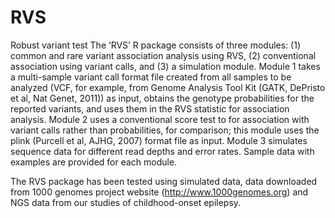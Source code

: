 # RVS
Robust variant test
The ‘RVS’ R package consists of three modules: (1) common and rare variant association analysis using RVS, (2) conventional association using variant calls, and (3) a simulation module. Module 1 takes a multi-sample variant call format file created from all samples to be analyzed (VCF, for example, from Genome Analysis Tool Kit (GATK, DePristo et al, Nat Genet, 2011)) as input, obtains the genotype probabilities for the reported variants, and uses them in the RVS statistic for association analysis. Module 2 uses a conventional score test to for association with variant calls rather than probabilities, for comparison; this module uses the plink (Purcell et al, AJHG, 2007) format file as input. Module 3 simulates sequence data for different read depths and error rates. Sample data with examples are provided for each module. 

The RVS package has been tested using simulated data, data downloaded from 1000 genomes project website (http://www.1000genomes.org) and NGS data from our studies of childhood-onset epilepsy.
